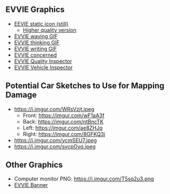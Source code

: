 ## EVVIE Graphics
- [EEVIE static icon (still)](./evvie_icon.png)
    - [Higher quality version](https://i.imgur.com/Ya0BXcL.png)
- [EVVIE waving GIF](./robot_waving.gif)
- [EVVIE thinking GIF](./robot_waving.gif)
- [EVVIE writing GIF](robot_writing.gif)
- [EVVIE concerned](https://i.imgur.com/1Fu8FFb.png)
- [EVVIE Quality Inspector](https://i.imgur.com/wPWQxwm.png)
- [EVVIE Vehicle Inspector](https://i.imgur.com/dcavEZB.png)

## Potential Car Sketches to Use for Mapping Damage
- https://i.imgur.com/WRsVzjt.jpeg
    - Front: https://imgur.com/wF1aA3f
    - Back: https://imgur.com/ntBncTK
    - Left: https://imgur.com/ae8ZHJq
    - Right: https://imgur.com/8GFKQ3j
- https://i.imgur.com/ycmSEU7.jpeg
- https://i.imgur.com/svcpOyq.jpeg

## Other Graphics
- Computer monitor PNG: https://i.imgur.com/T5sq2u3.png
- [EVVIE Banner](https://github.com/microsoft/SLG-Business-Applications/releases/download/34/EVVIE_banner.pptx)